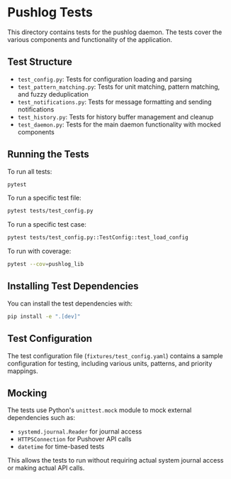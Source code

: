 # Pushlog Tests

This directory contains tests for the pushlog daemon. The tests cover the various components and functionality of the application.

## Test Structure

- `test_config.py`: Tests for configuration loading and parsing
- `test_pattern_matching.py`: Tests for unit matching, pattern matching, and fuzzy deduplication
- `test_notifications.py`: Tests for message formatting and sending notifications
- `test_history.py`: Tests for history buffer management and cleanup
- `test_daemon.py`: Tests for the main daemon functionality with mocked components

## Running the Tests

To run all tests:

```bash
pytest
```

To run a specific test file:

```bash
pytest tests/test_config.py
```

To run a specific test case:

```bash
pytest tests/test_config.py::TestConfig::test_load_config
```

To run with coverage:

```bash
pytest --cov=pushlog_lib
```

## Installing Test Dependencies

You can install the test dependencies with:

```bash
pip install -e ".[dev]"
```

## Test Configuration

The test configuration file (`fixtures/test_config.yaml`) contains a sample configuration for testing, including various units, patterns, and priority mappings.

## Mocking

The tests use Python's `unittest.mock` module to mock external dependencies such as:

- `systemd.journal.Reader` for journal access
- `HTTPSConnection` for Pushover API calls
- `datetime` for time-based tests

This allows the tests to run without requiring actual system journal access or making actual API calls.
